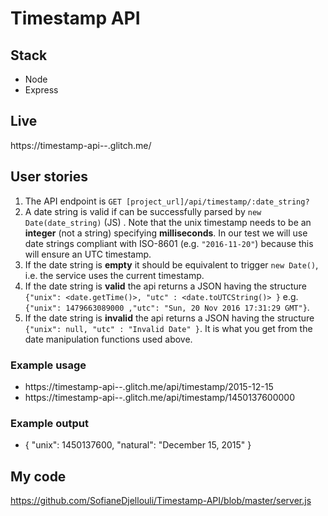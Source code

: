 
# Timestamp API
## Stack
* Node
* Express
## Live
https://timestamp-api--.glitch.me/
## User stories
1. The API endpoint is `GET [project_url]/api/timestamp/:date_string?`
2. A date string is valid if can be successfully parsed by `new Date(date_string)` (JS) . Note that the unix timestamp needs to be an **integer** (not a string) specifying **milliseconds**. In our test we will use date strings compliant with ISO-8601 (e.g. `"2016-11-20"`) because this will ensure an UTC timestamp.
3. If the date string is **empty** it should be equivalent to trigger `new Date()`, i.e. the service uses the current timestamp.
4. If the date string is **valid** the api returns a JSON having the structure 
`{"unix": <date.getTime()>, "utc" : <date.toUTCString()> }`
e.g. `{"unix": 1479663089000 ,"utc": "Sun, 20 Nov 2016 17:31:29 GMT"}`.
5. If the date string is **invalid** the api returns a JSON having the structure `{"unix": null, "utc" : "Invalid Date" }`. It is what you get from the date manipulation functions used above.
### Example usage
* https://timestamp-api--.glitch.me/api/timestamp/2015-12-15
* https://timestamp-api--.glitch.me/api/timestamp/1450137600000
### Example output
* { "unix": 1450137600, "natural": "December 15, 2015" }

## My code
https://github.com/SofianeDjellouli/Timestamp-API/blob/master/server.js
